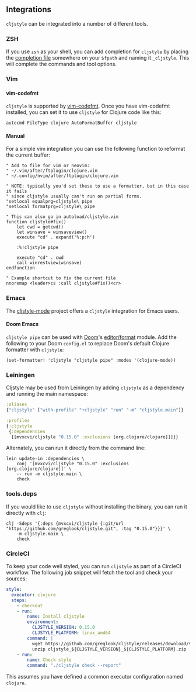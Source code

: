 ## Integrations

`cljstyle` can be integrated into a number of different tools.

### ZSH

If you use `zsh` as your shell, you can add completion for `cljstyle` by
placing the [completion file](../util/completion.zsh) somewhere on your
`$fpath` and naming it `_cljstyle`. This will complete the commands and tool
options.


### Vim

#### vim-codefmt

`cljstyle` is supported by [vim-codefmt](https://github.com/google/vim-codefmt).
Once you have vim-codefmt installed, you can set it to use `cljstyle` for Clojure
code like this:

```vim
autocmd FileType clojure AutoFormatBuffer cljstyle
```

#### Manual

For a simple vim integration you can use the following function to reformat the
current buffer:

```vim
" Add to file for vim or neovim:
" ~/.vim/after/ftplugin/clojure.vim
" ~/.config/nvim/after/ftplugin/clojure.vim

" NOTE: typically you'd set these to use a formatter, but in this case it fails
" since cljstyle usually can't run on partial forms.
"setlocal equalprg=cljstyle\ pipe
"setlocal formatprg=cljstyle\ pipe

" This can also go in autoload/cljstyle.vim
function cljstyle#fix()
    let cwd = getcwd()
    let winsave = winsaveview()
    execute "cd" . expand('%:p:h')

    :%!cljstyle pipe

    execute "cd" . cwd
    call winrestview(winsave)
endfunction

" Example shortcut to fix the current file
nnoremap <leader>cs :call cljstyle#fix()<cr>
```


### Emacs

The [cljstyle-mode](https://github.com/jstokes/cljstyle-mode) project offers a
`cljstyle` integration for Emacs users.

#### Doom Emacs

`cljstyle pipe` can be used with [Doom](https://github.com/hlissner/doom-emacs)'s
[editor/format](https://github.com/hlissner/doom-emacs/blob/develop/modules/editor/format/README.org)
module. Add the following to your Doom `config.el` to replace Doom's default
Clojure formatter with `cljstyle`:

```elisp
(set-formatter! 'cljstyle "cljstyle pipe" :modes '(clojure-mode))
```

### Leiningen

Cljstyle may be used from Leiningen by adding `cljstyle` as a dependency and
running the main namespace:

```clojure
:aliases
{"cljstyle" ["with-profile" "+cljstyle" "run" "-m" "cljstyle.main"]}

:profiles
{:cljstyle
 {:dependencies
  [[mvxcvi/cljstyle "0.15.0" :exclusions [org.clojure/clojure]]]}}
```

Alternately, you can run it directly from the command line:

```shell
lein update-in :dependencies \
    conj '[mvxcvi/cljstyle "0.15.0" :exclusions [org.clojure/clojure]]' \
    -- run -m cljstyle.main \
    check
```


### tools.deps

If you would like to use `cljstyle` without installing the binary, you can run
it directly with `clj`:

```shell
clj -Sdeps '{:deps {mvxcvi/cljstyle {:git/url "https://github.com/greglook/cljstyle.git", :tag "0.15.0"}}}' \
    -m cljstyle.main \
    check
```


### CircleCI

To keep your code well styled, you can run `cljstyle` as part of a CircleCI
workflow. The following job snippet will fetch the tool and check your sources:

```yaml
style:
  executor: clojure
  steps:
    - checkout
    - run:
        name: Install cljstyle
        environment:
          CLJSTYLE_VERSION: 0.15.0
          CLJSTYLE_PLATFORM: linux_amd64
        command: |
          wget https://github.com/greglook/cljstyle/releases/download/${CLJSTYLE_VERSION}/cljstyle_${CLJSTYLE_VERSION}_${CLJSTYLE_PLATFORM}.zip
          unzip cljstyle_${CLJSTYLE_VERSION}_${CLJSTYLE_PLATFORM}.zip
    - run:
        name: Check style
        command: "./cljstyle check --report"
```

This assumes you have defined a common executor configuration named `clojure`.
